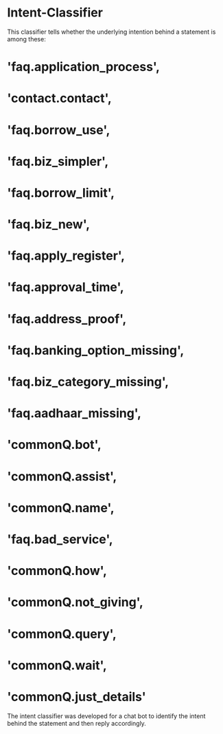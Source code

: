 # Intent-Classifier
This classifier tells whether the underlying intention behind a statement is among these:

 # 'faq.application_process',
 # 'contact.contact',
 # 'faq.borrow_use',
 # 'faq.biz_simpler',
 # 'faq.borrow_limit',
 # 'faq.biz_new',
 # 'faq.apply_register',
 # 'faq.approval_time',
 # 'faq.address_proof',
 # 'faq.banking_option_missing',
 # 'faq.biz_category_missing',
 # 'faq.aadhaar_missing',
 # 'commonQ.bot',
 # 'commonQ.assist',
 # 'commonQ.name',
 # 'faq.bad_service',
 # 'commonQ.how',
 # 'commonQ.not_giving',
 # 'commonQ.query',
 # 'commonQ.wait',
 # 'commonQ.just_details'
 
 The intent classifier was developed for a chat bot to identify the intent behind the statement and then reply accordingly.
